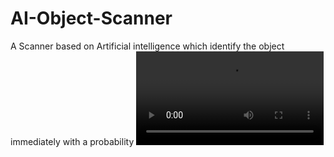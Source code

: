 # AI-Object-Scanner
A Scanner based on Artificial intelligence which identify the object immediately with a probability
![](AI-Object-Scanner-Demo.mp4)
